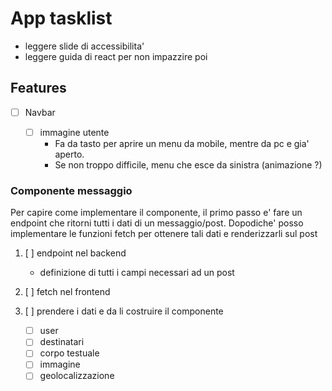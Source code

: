 # App tasklist

- leggere slide di accessibilita'
- leggere guida di react per non impazzire poi

## Features

- [ ] Navbar

  - [ ] immagine utente
    - Fa da tasto per aprire un menu da mobile, mentre da pc e gia' aperto.
    - Se non troppo difficile, menu che esce da sinistra (animazione ?)

### Componente messaggio

Per capire come implementare il componente, il primo passo e' fare un endpoint che ritorni tutti i dati di un messaggio/post. Dopodiche' posso implementare le funzioni fetch per ottenere tali dati e renderizzarli sul post

1. [ ] endpoint nel backend

   - definizione di tutti i campi necessari ad un post

2. [ ] fetch nel frontend
3. [ ] prendere i dati e da li costruire il componente

   - [ ] user
   - [ ] destinatari
   - [ ] corpo testuale
   - [ ] immagine
   - [ ] geolocalizzazione
